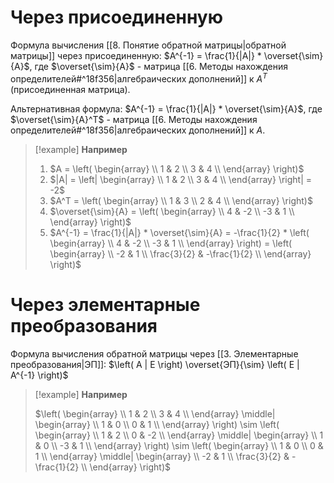 # Через присоединенную

Формула вычисления [[8. Понятие обратной матрицы|обратной матрицы]] через присоединенную:
$A^{-1} = \frac{1}{|A|} * \overset{\sim}{A}$, где $\overset{\sim}{A}$ - матрица [[6. Методы нахождения определителей#^18f356|алгебраических дополнений]] к $A^T$ (присоединенная матрица).

Альтернативная формула:
$A^{-1} = \frac{1}{|A|} * \overset{\sim}{A}$, где $\overset{\sim}{A}^T$ - матрица [[6. Методы нахождения определителей#^18f356|алгебраических дополнений]] к $A$.

>[!example] **Например**
>1. $A = \left( \begin{array} \\ 1 & 2 \\ 3 & 4 \\ \end{array} \right)$
>2. $|A| = \left| \begin{array} \\ 1 & 2 \\ 3 & 4 \\ \end{array} \right| = -2$
>3. $A^T = \left( \begin{array} \\ 1 & 3 \\ 2 & 4 \\ \end{array} \right)$
>4. $\overset{\sim}{A} = \left( \begin{array} \\ 4 & -2 \\ -3 & 1 \\ \end{array} \right)$
>5. $A^{-1} = \frac{1}{|A|} * \overset{\sim}{A} = -\frac{1}{2} * \left( \begin{array} \\ 4 & -2 \\ -3 & 1 \\ \end{array} \right) = \left( \begin{array} \\ -2 & 1 \\ \frac{3}{2} & -\frac{1}{2} \\ \end{array} \right)$
# Через элементарные преобразования

Формула вычисления обратной матрицы через [[3. Элементарные преобразования|ЭП]]:
$\left( A | E \right) \overset{ЭП}{\sim} \left( E | A^{-1} \right)$

>[!example] **Например**
>
>$\left( \begin{array} \\ 1 & 2 \\ 3 & 4 \\ \end{array} \middle| \begin{array} \\ 1 & 0 \\ 0 & 1 \\ \end{array} \right) \sim \left( \begin{array} \\ 1 & 2 \\ 0 & -2 \\ \end{array} \middle| \begin{array} \\ 1 & 0 \\ -3 & 1 \\ \end{array} \right) \sim \left( \begin{array} \\ 1 & 0 \\ 0 & 1 \\ \end{array} \middle| \begin{array} \\ -2 & 1 \\ \frac{3}{2} & -\frac{1}{2} \\ \end{array} \right)$
